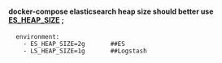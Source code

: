 #### docker-compose elasticsearch heap size should better use [ES_HEAP_SIZE](https://github.com/spujadas/elk-docker/issues/129) ;
```
  environment:
    - ES_HEAP_SIZE=2g       ##ES
    - LS_HEAP_SIZE=1g       ##Logstash
```